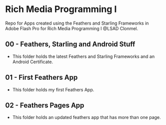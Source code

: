 # Rich Media Programming I

Repo for Apps created using the Feathers and Starling Frameworks in Adobe Flash Pro for Rich Media Programming I @LSAD Clonmel.

## 00 - Feathers, Starling and Android Stuff

* This folder holds the latest Feathers and Starling Frameworks and an Android Certificate.

## 01 - First Feathers App

* This folder holds my first Feathers App.

## 02 - Feathers Pages App

* This folder holds an updated feathers app that has more than one page.
